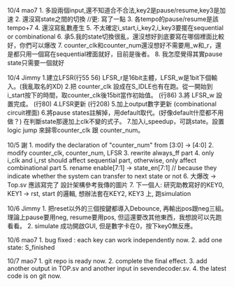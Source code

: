 10/4 mao7
    1. 多設兩個input,還不知道合不合法,key2是pause/resume,key3是加速
    2. 還沒寫state之間的切換 //更: 寫了一點
    3. 各tempo的pause/resume是該tempo+7
    4. 還沒寫亂數產生
    5. 不太確定i_start,i_key2,i_key3要擺在sequential or combinational
    6. 承5.我的state切換很亂，還沒想好到底要寫在哪個裡面比較好，你們可以爆改
    7. counter_clk和counter_num還沒想好不需要用_w和_r，還是都只用一個寫在sequential裡面就好，目前是後者。
    8. 我怎麼覺得其實pause state只需要一個就好

10/4 Jimmy
    1.建立LFSR(行55 56) LFSR_r是16bit主體，LFSR_w是1bit下個輸入。(我亂取名的XD)
    2.把 counter_clk 設成在S_IDLE也有在跑。從一開始到i_start按下的時間，取counter_clk後15bit當作初始值。 (行86)
    3.將 LFSR_w 設置完成。 (行80)
    4.LFSR更新 (行208)
    5.加上output數字更新 (combinational circuit裡面)
    6.將pause states註解掉，用default取代。(好像default什麼都不用做？) 在判斷state那邊加上clk不變的式子。
    7.加入i_speedup，可跳state。設置 logic jump 來歸零counter_clk 跟 counter_num。

10/5 謝
    1. modify the declaration of "counter_num" from [3:0] -> [4:0]
    2. modify counter_clk, counter_num, LFSR
    3. rewrite always_ff part
    4. only i_clk and i_rst should affect sequential part, otherwise, only affect combinational part 
    5. rename enable[7:1] -> state_en[7:1] // because they indicate whether the system can transfer to next state or not
    6. 大爆改 -> Top.sv 應該寫完了 設計架構參考我傳的圖片
    7. 下一個人: 研究助教寫好的KEY0, KEY1 -> rst, start 的邏輯, 想辦法套在KEY2, KEY3 上, 跑simulation

10/6 Jimmy
    1. 把reset以外的三個按鍵都導入Debounce, 再輸出pos跟neg三組。理論上pause要用neg, resume要用pos, 但這還要改其他東西，我想說可以先跑看看。
    2. simulate 成功開啟GUI, 但是數字卡在0，按下key0無反應。

10/6 mao7
    1. bug fixed : each key can work independently now.
    2. add one state: S_finished

10/7 mao7 
    1. git repo is ready now.
    2. complete the final effect.
    3. add another output in TOP.sv and another input in sevendecoder.sv.
    4. the latest code is on git now.
    
    
     
